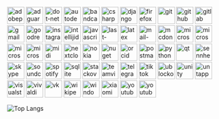 
[<img src='https://cdn.jsdelivr.net/npm/simple-icons@3.0.1/icons/adobephotoshop.svg' alt='adobephotoshop' height='40'>](ps)  [<img src='https://cdn.jsdelivr.net/npm/simple-icons@3.0.1/icons/adguard.svg' alt='adguard' height='40'>](adg)  [<img src='https://cdn.jsdelivr.net/npm/simple-icons@3.0.1/icons/dot-net.svg' alt='dot-net' height='40'>](kjh)  [<img src='https://cdn.jsdelivr.net/npm/simple-icons@3.0.1/icons/autodesk.svg' alt='autodesk' height='40'>](autodesk)  [<img src='https://cdn.jsdelivr.net/npm/simple-icons@3.0.1/icons/bandcamp.svg' alt='bandcamp' height='40'>](bandcamp)  [<img src='https://cdn.jsdelivr.net/npm/simple-icons@3.0.1/icons/csharp.svg' alt='csharp' height='40'>](c#)  [<img src='https://cdn.jsdelivr.net/npm/simple-icons@3.0.1/icons/django.svg' alt='django' height='40'>](django)  [<img src='https://cdn.jsdelivr.net/npm/simple-icons@3.0.1/icons/firefox.svg' alt='firefox' height='40'>](ff)  [<img src='https://cdn.jsdelivr.net/npm/simple-icons@3.0.1/icons/git.svg' alt='git' height='40'>](git)  [<img src='https://cdn.jsdelivr.net/npm/simple-icons@3.0.1/icons/github.svg' alt='github' height='40'>](fghdf)  [<img src='https://cdn.jsdelivr.net/npm/simple-icons@3.0.1/icons/gitlab.svg' alt='gitlab' height='40'>](gitlab)  [<img src='https://cdn.jsdelivr.net/npm/simple-icons@3.0.1/icons/gmail.svg' alt='gmail' height='40'>](gmail)  [<img src='https://cdn.jsdelivr.net/npm/simple-icons@3.0.1/icons/goodreads.svg' alt='goodreads' height='40'>](goodreads)  [<img src='https://cdn.jsdelivr.net/npm/simple-icons@3.0.1/icons/instagram.svg' alt='instagram' height='40'>](insta)  [<img src='https://cdn.jsdelivr.net/npm/simple-icons@3.0.1/icons/intellijidea.svg' alt='intellijidea' height='40'>](dd)  [<img src='https://cdn.jsdelivr.net/npm/simple-icons@3.0.1/icons/javascript.svg' alt='javascript' height='40'>](js)  [<img src='https://cdn.jsdelivr.net/npm/simple-icons@3.0.1/icons/last-dot-fm.svg' alt='last-dot-fm' height='40'>](lastik)  [<img src='https://cdn.jsdelivr.net/npm/simple-icons@3.0.1/icons/latex.svg' alt='latex' height='40'>](latex)  [<img src='https://cdn.jsdelivr.net/npm/simple-icons@3.0.1/icons/mail-dot-ru.svg' alt='mail-dot-ru' height='40'>](mail)  [<img src='https://cdn.jsdelivr.net/npm/simple-icons@3.0.1/icons/mcdonalds.svg' alt='mcdonalds' height='40'>](makdak)  [<img src='https://cdn.jsdelivr.net/npm/simple-icons@3.0.1/icons/microsoft.svg' alt='microsoft' height='40'>](ms)  [<img src='https://cdn.jsdelivr.net/npm/simple-icons@3.0.1/icons/microsoftsharepoint.svg' alt='microsoftsharepoint' height='40'>](sharepoint)  [<img src='https://cdn.jsdelivr.net/npm/simple-icons@3.0.1/icons/microsoftexcel.svg' alt='microsoftexcel' height='40'>](excel)  [<img src='https://cdn.jsdelivr.net/npm/simple-icons@3.0.1/icons/microsoftsqlserver.svg' alt='microsoftsqlserver' height='40'>](mssql)  [<img src='https://cdn.jsdelivr.net/npm/simple-icons@3.0.1/icons/midi.svg' alt='midi' height='40'>](midi)  [<img src='https://cdn.jsdelivr.net/npm/simple-icons@3.0.1/icons/nextcloud.svg' alt='nextcloud' height='40'>](nextcloud)  [<img src='https://cdn.jsdelivr.net/npm/simple-icons@3.0.1/icons/nokia.svg' alt='nokia' height='40'>](nokia)  [<img src='https://cdn.jsdelivr.net/npm/simple-icons@3.0.1/icons/nuget.svg' alt='nuget' height='40'>](nuget)  [<img src='https://cdn.jsdelivr.net/npm/simple-icons@3.0.1/icons/orcid.svg' alt='orcid' height='40'>](orcid)  [<img src='https://cdn.jsdelivr.net/npm/simple-icons@3.0.1/icons/postman.svg' alt='postman' height='40'>](postman)  [<img src='https://cdn.jsdelivr.net/npm/simple-icons@3.0.1/icons/python.svg' alt='python' height='40'>](python)  [<img src='https://cdn.jsdelivr.net/npm/simple-icons@3.0.1/icons/qt.svg' alt='qt' height='40'>](qt)  [<img src='https://cdn.jsdelivr.net/npm/simple-icons@3.0.1/icons/sennheiser.svg' alt='sennheiser' height='40'>](sennheiser)  [<img src='https://cdn.jsdelivr.net/npm/simple-icons@3.0.1/icons/skype.svg' alt='skype' height='40'>](skype)  [<img src='https://cdn.jsdelivr.net/npm/simple-icons@3.0.1/icons/soundcloud.svg' alt='soundcloud' height='40'>](soundcloud)  [<img src='https://cdn.jsdelivr.net/npm/simple-icons@3.0.1/icons/spotify.svg' alt='spotify' height='40'>](spotify)  [<img src='https://cdn.jsdelivr.net/npm/simple-icons@3.0.1/icons/sqlite.svg' alt='sqlite' height='40'>](sqlite)  [<img src='https://cdn.jsdelivr.net/npm/simple-icons@3.0.1/icons/stackoverflow.svg' alt='stackoverflow' height='40'>](so)  [<img src='https://cdn.jsdelivr.net/npm/simple-icons@3.0.1/icons/teamviewer.svg' alt='teamviewer' height='40'>](teamviewer)  [<img src='https://cdn.jsdelivr.net/npm/simple-icons@3.0.1/icons/telegram.svg' alt='telegram' height='40'>](telega)  [<img src='https://cdn.jsdelivr.net/npm/simple-icons@3.0.1/icons/tiktok.svg' alt='tiktok' height='40'>](tiktotik)  [<img src='https://cdn.jsdelivr.net/npm/simple-icons@3.0.1/icons/ublockorigin.svg' alt='ublockorigin' height='40'>](ublock)  [<img src='https://cdn.jsdelivr.net/npm/simple-icons@3.0.1/icons/unity.svg' alt='unity' height='40'>](unity)  [<img src='https://cdn.jsdelivr.net/npm/simple-icons@3.0.1/icons/untappd.svg' alt='untappd' height='40'>](cwcwcwe)  [<img src='https://cdn.jsdelivr.net/npm/simple-icons@3.0.1/icons/visualstudio.svg' alt='visualstudio' height='40'>](vs)  [<img src='https://cdn.jsdelivr.net/npm/simple-icons@3.0.1/icons/vivaldi.svg' alt='vivaldi' height='40'>](vivaldi)  [<img src='https://cdn.jsdelivr.net/npm/simple-icons@3.0.1/icons/vk.svg' alt='vk' height='40'>](vk)  [<img src='https://cdn.jsdelivr.net/npm/simple-icons@3.0.1/icons/wikipedia.svg' alt='wikipedia' height='40'>](wiki)  [<img src='https://cdn.jsdelivr.net/npm/simple-icons@3.0.1/icons/windowsxp.svg' alt='windowsxp' height='40'>](xp)  [<img src='https://cdn.jsdelivr.net/npm/simple-icons@3.0.1/icons/xiaomi.svg' alt='xiaomi' height='40'>](xiaomi)  [<img src='https://cdn.jsdelivr.net/npm/simple-icons@3.0.1/icons/youtube.svg' alt='youtube' height='40'>](youtube)  [<img src='https://cdn.jsdelivr.net/npm/simple-icons@3.0.1/icons/youtubestudio.svg' alt='youtubestudio' height='40'>](youtube)  


![Top Langs](https://github-readme-stats.vercel.app/api/top-langs/?username=nordicmaster&layout=compact)
